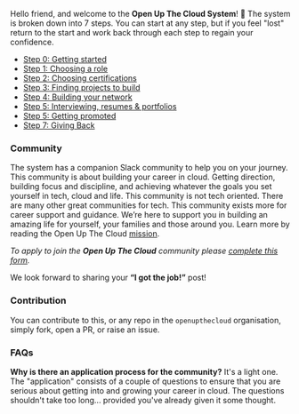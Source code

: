 
Hello friend, and welcome to the **Open Up The Cloud System**! 👋 The system is broken down into 7 steps. You can start at any step, but if you feel "lost" return to the start and work back through each step to regain your confidence. 

- [Step 0: Getting started](https://openupthecloud.github.io/system/step-0-getting-started)
- [Step 1: Choosing a role](https://openupthecloud.github.io/system/step-1-roles)
- [Step 2: Choosing certifications](https://openupthecloud.github.io/system/step-2-certs)
- [Step 3: Finding projects to build](https://openupthecloud.github.io/system/step-3-projects)
- [Step 4: Building your network](https://openupthecloud.github.io/system/step-4-networking)
- [Step 5: Interviewing, resumes & portfolios](https://openupthecloud.github.io/system/step-5-interviews-resumes-portfolio)
- [Step 5: Getting promoted](https://openupthecloud.github.io/system/step-6-getting-promoted)
- [Step 7: Giving Back](https://openupthecloud.github.io/system/step-7-giving-back)

### Community

The system has a companion Slack community to help you on your journey. This community is about building your career in cloud. Getting direction, building focus and discipline, and achieving whatever the goals you set yourself in tech, cloud and life. This community is not tech oriented. There are many other great communities for tech. This community exists more for career support and guidance. We’re here to support you in building an amazing life for yourself, your families and those around you. Learn more by reading the Open Up The Cloud [mission](https://openupthecloud.com/mission).

*To apply to join the **Open Up The Cloud** community please [complete this form](https://openupthecloud.com/community).*

We look forward to sharing your **“I got the job!”** post!

### Contribution

You can contribute to this, or any repo in the `openupthecloud` organisation, simply fork, open a PR, or raise an issue. 

### FAQs

**Why is there an application process for the community?** It's a light one. The "application" consists of a couple of questions to ensure that you are serious about getting into and growing your career in cloud. The questions shouldn't take too long... provided you've already given it some thought. 


